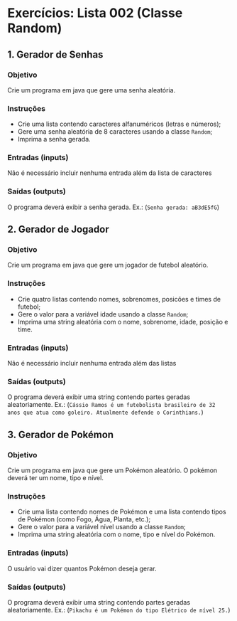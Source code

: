 # Exercícios: Lista 002 (Classe Random)

## 1. Gerador de Senhas

### Objetivo

Crie um programa em java que gere uma senha aleatória.

### Instruções

* Crie uma lista contendo caracteres alfanuméricos (letras e números);
* Gere uma senha aleatória de 8 caracteres usando a classe `Random`;
* Imprima a senha gerada.

### Entradas (inputs)
Não é necessário incluir nenhuma entrada além da lista de caracteres

### Saídas (outputs)
O programa deverá exibir a senha gerada. Ex.: (`Senha gerada: aB3dE5fG`)

## 2. Gerador de Jogador

### Objetivo

Crie um programa em java que gere um jogador de futebol aleatório.

### Instruções

* Crie quatro listas contendo nomes, sobrenomes, posicões e times de futebol;
* Gere o valor para a variável idade usando a classe `Random`;
* Imprima uma string aleatória com o nome, sobrenome, idade, posição e time.

### Entradas (inputs)
Não é necessário incluir nenhuma entrada além das listas

### Saídas (outputs)
O programa deverá exibir uma string contendo partes geradas aleatoriamente. Ex.: (`Cássio Ramos é um futebolista brasileiro de 32 anos que atua como goleiro. Atualmente defende o Corinthians.`)

## 3. Gerador de Pokémon

### Objetivo

Crie um programa em java que gere um Pokémon aleatório. O pokémon deverá ter um nome, tipo e nível.

### Instruções
* Crie uma lista contendo nomes de Pokémon e uma lista contendo tipos de Pokémon (como Fogo, Água, Planta, etc.);
* Gere o valor para a variável nível usando a classe `Random`;
* Imprima uma string aleatória com o nome, tipo e nível do Pokémon.

### Entradas (inputs)
O usuário vai dizer quantos Pokémon deseja gerar.

### Saídas (outputs)
O programa deverá exibir uma string contendo partes geradas aleatoriamente. Ex.: (`Pikachu é um Pokémon do tipo Elétrico de nível 25.`)